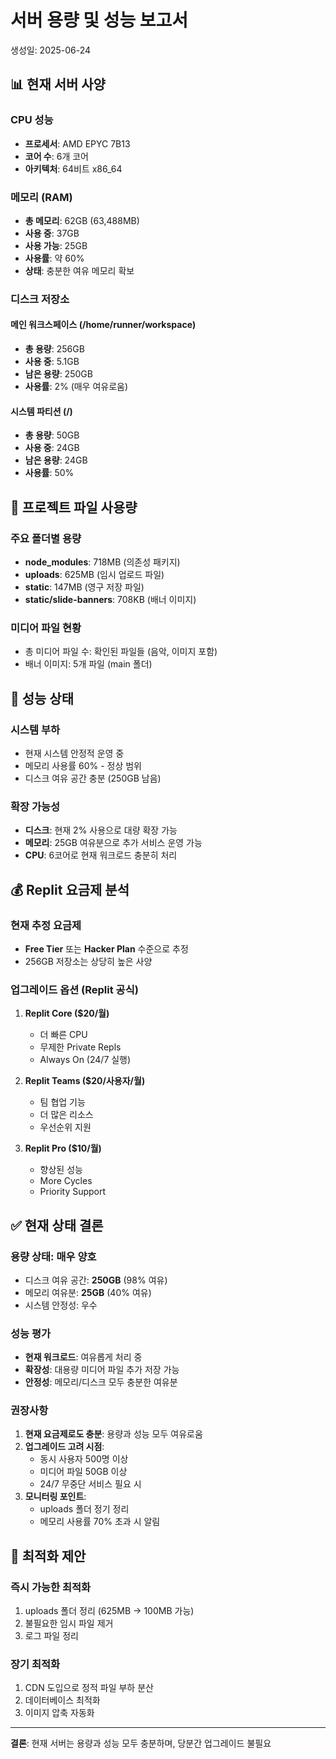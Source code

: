 # 서버 용량 및 성능 보고서
생성일: 2025-06-24

## 📊 현재 서버 사양

### CPU 성능
- **프로세서**: AMD EPYC 7B13
- **코어 수**: 6개 코어
- **아키텍처**: 64비트 x86_64

### 메모리 (RAM)
- **총 메모리**: 62GB (63,488MB)
- **사용 중**: 37GB 
- **사용 가능**: 25GB
- **사용률**: 약 60%
- **상태**: 충분한 여유 메모리 확보

### 디스크 저장소

#### 메인 워크스페이스 (/home/runner/workspace)
- **총 용량**: 256GB
- **사용 중**: 5.1GB 
- **남은 용량**: 250GB
- **사용률**: 2% (매우 여유로움)

#### 시스템 파티션 (/)
- **총 용량**: 50GB
- **사용 중**: 24GB
- **남은 용량**: 24GB  
- **사용률**: 50%

## 📁 프로젝트 파일 사용량

### 주요 폴더별 용량
- **node_modules**: 718MB (의존성 패키지)
- **uploads**: 625MB (임시 업로드 파일)
- **static**: 147MB (영구 저장 파일)
- **static/slide-banners**: 708KB (배너 이미지)

### 미디어 파일 현황
- 총 미디어 파일 수: 확인된 파일들 (음악, 이미지 포함)
- 배너 이미지: 5개 파일 (main 폴더)

## 🚀 성능 상태

### 시스템 부하
- 현재 시스템 안정적 운영 중
- 메모리 사용률 60% - 정상 범위
- 디스크 여유 공간 충분 (250GB 남음)

### 확장 가능성
- **디스크**: 현재 2% 사용으로 대량 확장 가능
- **메모리**: 25GB 여유분으로 추가 서비스 운영 가능
- **CPU**: 6코어로 현재 워크로드 충분히 처리

## 💰 Replit 요금제 분석

### 현재 추정 요금제
- **Free Tier** 또는 **Hacker Plan** 수준으로 추정
- 256GB 저장소는 상당히 높은 사양

### 업그레이드 옵션 (Replit 공식)
1. **Replit Core ($20/월)**
   - 더 빠른 CPU
   - 무제한 Private Repls
   - Always On (24/7 실행)

2. **Replit Teams ($20/사용자/월)**
   - 팀 협업 기능
   - 더 많은 리소스
   - 우선순위 지원

3. **Replit Pro ($10/월)**
   - 향상된 성능
   - More Cycles
   - Priority Support

## ✅ 현재 상태 결론

### 용량 상태: 매우 양호
- 디스크 여유 공간: **250GB** (98% 여유)
- 메모리 여유분: **25GB** (40% 여유)
- 시스템 안정성: 우수

### 성능 평가
- **현재 워크로드**: 여유롭게 처리 중
- **확장성**: 대용량 미디어 파일 추가 저장 가능
- **안정성**: 메모리/디스크 모두 충분한 여유분

### 권장사항
1. **현재 요금제로도 충분**: 용량과 성능 모두 여유로움
2. **업그레이드 고려 시점**: 
   - 동시 사용자 500명 이상
   - 미디어 파일 50GB 이상
   - 24/7 무중단 서비스 필요 시
3. **모니터링 포인트**: 
   - uploads 폴더 정기 정리
   - 메모리 사용률 70% 초과 시 알림

## 🎯 최적화 제안

### 즉시 가능한 최적화
1. uploads 폴더 정리 (625MB → 100MB 가능)
2. 불필요한 임시 파일 제거
3. 로그 파일 정리

### 장기 최적화
1. CDN 도입으로 정적 파일 부하 분산
2. 데이터베이스 최적화
3. 이미지 압축 자동화

---
**결론**: 현재 서버는 용량과 성능 모두 충분하며, 당분간 업그레이드 불필요